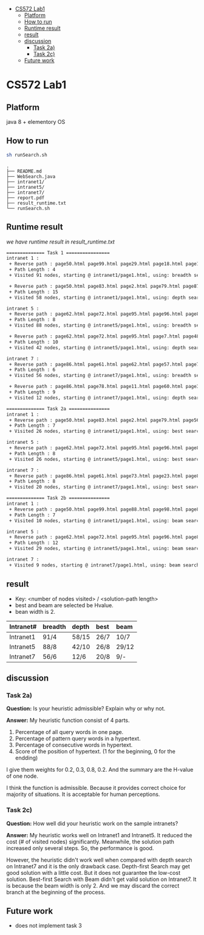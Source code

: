 <!-- TOC START min:1 max:3 link:true asterisk:false update:true -->
- [CS572 Lab1](#cs572-lab1)
  - [Platform](#platform)
  - [How to run](#how-to-run)
  - [Runtime result](#runtime-result)
  - [result](#result)
  - [discussion](#discussion)
    - [Task 2a)](#task-2a)
    - [Task 2c)](#task-2c)
  - [Future work](#future-work)
<!-- TOC END -->



# CS572 Lab1

## Platform

java 8 + elementory OS

## How to run

```sh
sh runSearch.sh
```

```
.
├── README.md
├── WebSearch.java
├── intranet1/
├── intranet5/
├── intranet7/
├── report.pdf
├── result_runtime.txt
└── runSearch.sh
```

## Runtime result

*we have runtime result in result_runtime.txt*

```sh
============== Task 1 ================
intranet 1 :
 + Reverse path : page50.html page99.html page29.html page18.html page1.html
 + Path Length : 4
 + Visited 91 nodes, starting @ intranet1/page1.html, using: breadth search.

 + Reverse path : page50.html page83.html page2.html page79.html page87.html page93.html page68.html page30.html page84.html page42.html page25.html page78.html page39.html page60.html page23.html page1.html
 + Path Length : 15
 + Visited 58 nodes, starting @ intranet1/page1.html, using: depth search.

intranet 5 :
 + Reverse path : page62.html page72.html page95.html page96.html page87.html page89.html page99.html page40.html page1.html
 + Path Length : 8
 + Visited 88 nodes, starting @ intranet5/page1.html, using: breadth search.

 + Reverse path : page62.html page72.html page95.html page7.html page48.html page68.html page97.html page5.html page99.html page40.html page1.html
 + Path Length : 10
 + Visited 42 nodes, starting @ intranet5/page1.html, using: depth search.

intranet 7 :
 + Reverse path : page86.html page61.html page62.html page57.html page71.html page48.html page1.html
 + Path Length : 6
 + Visited 56 nodes, starting @ intranet7/page1.html, using: breadth search.

 + Reverse path : page86.html page78.html page11.html page60.html page39.html page90.html page57.html page71.html page48.html page1.html
 + Path Length : 9
 + Visited 12 nodes, starting @ intranet7/page1.html, using: depth search.

============== Task 2a ===============
intranet 1 :
 + Reverse path : page50.html page83.html page2.html page79.html page56.html page95.html page18.html page1.html
 + Path Length : 7
 + Visited 26 nodes, starting @ intranet1/page1.html, using: best search.

intranet 5 :
 + Reverse path : page62.html page72.html page95.html page96.html page87.html page89.html page99.html page40.html page1.html
 + Path Length : 8
 + Visited 26 nodes, starting @ intranet5/page1.html, using: best search.

intranet 7 :
 + Reverse path : page86.html page61.html page73.html page23.html page89.html page19.html page8.html page48.html page1.html
 + Path Length : 8
 + Visited 20 nodes, starting @ intranet7/page1.html, using: best search.

============== Task 2b ===============
intranet 1 :
 + Reverse path : page50.html page99.html page88.html page98.html page84.html page58.html page70.html page1.html
 + Path Length : 7
 + Visited 10 nodes, starting @ intranet1/page1.html, using: beam search.

intranet 5 :
 + Reverse path : page62.html page72.html page95.html page96.html page87.html page89.html page99.html page40.html page83.html page8.html page93.html page70.html page1.html
 + Path Length : 12
 + Visited 29 nodes, starting @ intranet5/page1.html, using: beam search.

intranet 7 :
 + Visited 9 nodes, starting @ intranet7/page1.html, using: beam search.

```

## result

- Key: \<number of nodes visited\> / \<solution-path length\>
- best and beam are selected be Hvalue.
- bean width is 2.

| Intranet#    | breadth     | depth    | best |   beam
| :------------- | :------ | :----- | :---- | :--- |
| Intranet1       | 91/4   |  58/15 | 26/7  | 10/7 |
| Intranet5       | 88/8   |  42/10 | 26/8  | 29/12 |
| Intranet7       | 56/6   |  12/6  | 20/8  | 9/- |


## discussion

### Task 2a)

**Question:** Is your heuristic admissible? Explain why or why not.

**Answer:** My heuristic function consist of 4 parts.
1. Percentage of all query words in one page.
2. Percentage of pattern query words in a hypertext.
3. Percentage of consecutive words in hypertext.
4. Score of the position of hypertext. (1 for the beginning, 0 for the endding)

I give them weights for 0.2, 0.3, 0.8, 0.2. And the summary are the H-value of one node.

I think the function is admissible. Because it provides correct choice for majority of situations. It is acceptable for human perceptions.

### Task 2c)

**Question:** How well did your heuristic work on the sample intranets?

**Answer:** My heuristic works well on Intranet1 and Intranet5. It reduced the cost (# of visited nodes) significantly. Meanwhile, the solution path increased only several steps. So, the performance is good.

However, the heuristic didn't work well when compared with depth search on Intranet7 and it is the only drawback case. Depth-first Search may get good solution with a little cost. But it does not guarantee the low-cost solution. Best-first Search with Beam didn't get valid solution on Intranet7. It is because the beam width is only 2. And we may discard the correct branch at the beginning of the process.  

## Future work

- does not implement task 3
